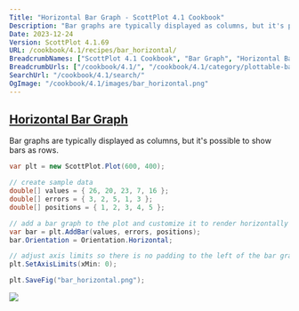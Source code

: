 ```yaml
---
Title: "Horizontal Bar Graph - ScottPlot 4.1 Cookbook"
Description: "Bar graphs are typically displayed as columns, but it's possible to show bars as rows."
Date: 2023-12-24
Version: ScottPlot 4.1.69
URL: /cookbook/4.1/recipes/bar_horizontal/
BreadcrumbNames: ["ScottPlot 4.1 Cookbook", "Bar Graph", "Horizontal Bar Graph"]
BreadcrumbUrls: ["/cookbook/4.1/", "/cookbook/4.1/category/plottable-bar-graph", "/cookbook/4.1/recipes/bar_horizontal/"]
SearchUrl: "/cookbook/4.1/search/"
OgImage: "/cookbook/4.1/images/bar_horizontal.png"
---
```


<h2><a id='horizontal-bar-graph' href='/cookbook/4.1/recipes/bar_horizontal/'>Horizontal Bar Graph</a></h2>

Bar graphs are typically displayed as columns, but it's possible to show bars as rows.

```cs
var plt = new ScottPlot.Plot(600, 400);

// create sample data
double[] values = { 26, 20, 23, 7, 16 };
double[] errors = { 3, 2, 5, 1, 3 };
double[] positions = { 1, 2, 3, 4, 5 };

// add a bar graph to the plot and customize it to render horizontally
var bar = plt.AddBar(values, errors, positions);
bar.Orientation = Orientation.Horizontal;

// adjust axis limits so there is no padding to the left of the bar graph
plt.SetAxisLimits(xMin: 0);

plt.SaveFig("bar_horizontal.png");
```

<img src='../../images/bar_horizontal.png' class='d-block mx-auto my-5' />


